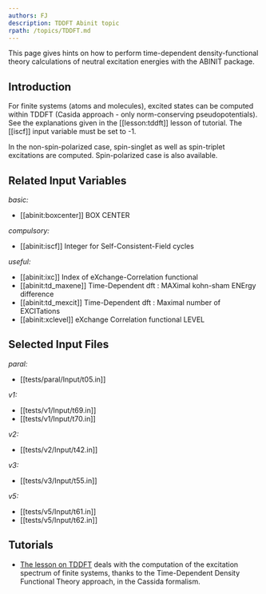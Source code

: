 ```yaml
---
authors: FJ
description: TDDFT Abinit topic
rpath: /topics/TDDFT.md
---
```

<!--
This file is automatically generated by mksite.py. All changes will be lost.
Change the input yaml files or the python code
-->

This page gives hints on how to perform time-dependent density-functional theory calculations of neutral
excitation energies with the ABINIT package.

## Introduction

For finite systems (atoms and molecules), excited states can be computed
within TDDFT (Casida approach - only norm-conserving pseudopotentials). See
the explanations given in the [[lesson:tddft]] lesson of tutorial. The
[[iscf]] input variable must be set to -1.

In the non-spin-polarized case, spin-singlet as well as spin-triplet
excitations are computed. Spin-polarized case is also available.



## Related Input Variables

*basic:*

- [[abinit:boxcenter]]  BOX CENTER
 
*compulsory:*

- [[abinit:iscf]]  Integer for Self-Consistent-Field cycles
 
*useful:*

- [[abinit:ixc]]  Index of eXchange-Correlation functional
- [[abinit:td_maxene]]  Time-Dependent dft : MAXimal kohn-sham ENErgy difference
- [[abinit:td_mexcit]]  Time-Dependent dft : Maximal number of EXCITations
- [[abinit:xclevel]]  eXchange Correlation functional LEVEL
 

## Selected Input Files

*paral:*

- [[tests/paral/Input/t05.in]]
 
*v1:*

- [[tests/v1/Input/t69.in]]
- [[tests/v1/Input/t70.in]]
 
*v2:*

- [[tests/v2/Input/t42.in]]
 
*v3:*

- [[tests/v3/Input/t55.in]]
 
*v5:*

- [[tests/v5/Input/t61.in]]
- [[tests/v5/Input/t62.in]]
 

## Tutorials

* [The lesson on TDDFT](../../tutorial/generated_files/lesson_tddft.html) deals with the computation of the excitation spectrum of finite systems, thanks to the Time-Dependent Density Functional Theory approach, in the Cassida formalism.

